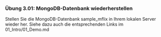 ### Übung 3.01: MongoDB-Datenbank wiederherstellen
Stellen Sie die MongoDB-Datenbank sample_mflix in Ihrem lokalen Server 
wieder her. Siehe dazu auch die entsprechenden Links im 01_Intro/01_Demo.md


